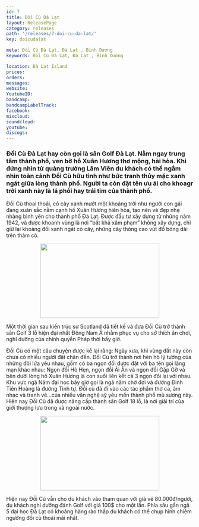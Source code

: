 ```yaml
---
id: 7
title: Đồi Cù Đà Lạt
layout: ReleasePage
category: releases
path: '/releases/7-doi-cu-da-lat/'
key: doicudalat

meta: Đồi Cù Đà Lạt, Đà Lạt , Bình Dương
keywords: Đồi Cù Đà Lạt, Đà Lạt , Bình Dương

location: Đà Lạt Island
prices: 
orders: 
messages:
website: 
YoutubeID: 
bandcamp: 
bandcampLabelTrack: 
facebook: 
mixcloud: 
soundcloud: 
youtube: 
discogs: 
---
```



<h3>Đồi Cù Đà Lạt hay còn gọi là sân Golf Đà Lạt. Nằm ngay trung tâm thành phố, ven bờ hồ Xuân Hương thơ mộng, hài hòa. Khi đứng nhìn từ quảng trường Lâm Viên du khách có thể ngắm nhìn toàn cảnh Đồi Cù hữu tình như bức tranh thủy mặc xanh ngát giữa lòng thành phố. Người ta còn đặt tên ưu ái cho khoagr trời xanh này là lá phổi hay trái tim của thành phố.</h3>

Đồi Cù thoai thoải, cỏ cây xanh mướt một khoảng trời như người con gái đang xuân sắc nằm cạnh hồ Xuân Hương hiền hòa, tạo nên vẻ đẹp nhẹ nhàng bình yên cho thành phố Đà Lạt. Được đầu tư xây dựng từ những năm 1942,  và được khoanh vùng là nơi “bất khả xâm phạm” không xây dựng, chỉ giữ lại khoảng đồi xanh ngát cỏ cây, những cây thông cao vút đổ bóng dài trên thảm cỏ.

<div align="center"><img src="https://c2.staticflickr.com/2/1862/43417189804_8ec2ba23f2_b.jpg"width="320px" height="200px"></div>

Một thời gian sau kiến trúc sư  Scotland đã tiết kế và đưa Đồi Cù trở thành sân Golf 3 lỗ hiện đại nhất Đông Nam Á nhằm phục vụ cho sở thích ăn chơi, nghỉ dưỡng của chính quyền Pháp thời bấy giờ.

Đồi Cù có một câu chuyện được kể lại rằng: Ngày xưa, khi vùng đất này còn chưa có nhiều người đặt chân đến. Đồi Cù trở thành nơi hèn hò lý tưởng của những đôi lứa yêu nhau, gồm có ba ngọn đồi được đặt với ba tên gọi lãng mạn khác nhau: Ngọn đồi Hò Hẹn, ngọn đồi Ái Ân và ngọn đồi Gặp Gỡ và bên dưới lòng hồ Xuân Hương là con suối liên kết cả 3 ngọn đồi lại với nhau. Khu vực ngã Năm đại học bây giờ gọi là ngã năm chờ đợi và đường Đinh Tiên Hoàng là đường Tình tự. Đồi cù đã đi vào các tác phẩm thơ ca, âm nhạc và tranh vẽ...của nhiều văn nghệ sỹ yêu mến thành phố mù sương này. Hiện nay Đồi Cù đã được nâng cấp thành sân Golf 18 lỗ, là nơi giải trí của giới thượng lưu trong và ngoài nước.

<div align="center"><img src="https://c2.staticflickr.com/2/1847/30268504108_4aca774ded_b.jpg"width="320px" height="200px"></div>

Hiện nay Đồi Cù vẫn cho du khách vào tham quan với giá vé 80.000đ/người, du khách nghỉ dưỡng đánh Golf với giá 100$ cho một lần. Phía sâu gần ngã 5 đại học Đà Lạt có khoảng hàng rào thấp du khách có thể chụp hình chiêm ngưỡng đồi cù thoải mái nhất.
